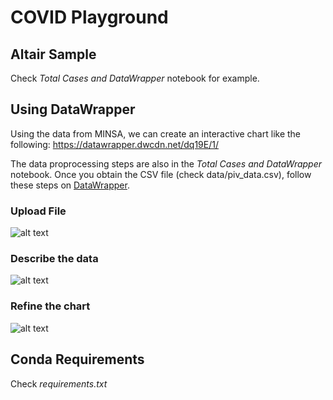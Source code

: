 # COVID Playground 

## Altair Sample
Check *Total Cases and DataWrapper* notebook for example.

## Using DataWrapper
Using the data from MINSA, we can create an interactive chart like the following: https://datawrapper.dwcdn.net/dq19E/1/

The data proprocessing steps are also in the *Total Cases and DataWrapper* notebook. Once you obtain the CSV file (check data/piv_data.csv), follow these steps on [DataWrapper](https://www.datawrapper.de/).

### Upload File
![alt text](https://github.com/jtrells/covid-playground/raw/master/src/common/images/icon48.png "Logo Title Text 1")

### Describe the data
![alt text](https://github.com/jtrells/covid-playground/raw/master/src/common/images/icon48.png "Logo Title Text 1")

### Refine the chart
![alt text](https://github.com/jtrells/covid-playground/raw/master/src/common/images/icon48.png "Logo Title Text 1")

## Conda Requirements
Check *requirements.txt*